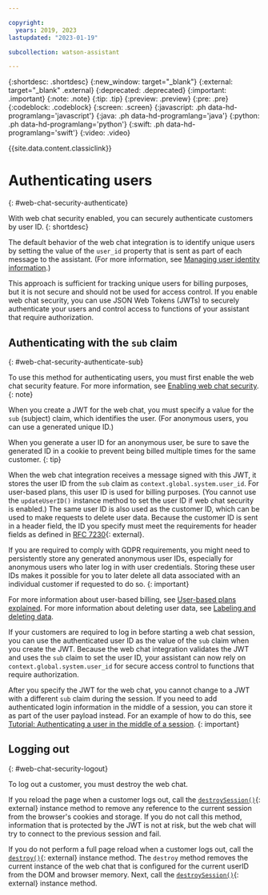 ```yaml
---

copyright:
  years: 2019, 2023
lastupdated: "2023-01-19"

subcollection: watson-assistant

---
```


{:shortdesc: .shortdesc}
{:new_window: target="_blank"}
{:external: target="_blank" .external}
{:deprecated: .deprecated}
{:important: .important}
{:note: .note}
{:tip: .tip}
{:preview: .preview}
{:pre: .pre}
{:codeblock: .codeblock}
{:screen: .screen}
{:javascript: .ph data-hd-programlang='javascript'}
{:java: .ph data-hd-programlang='java'}
{:python: .ph data-hd-programlang='python'}
{:swift: .ph data-hd-programlang='swift'}
{:video: .video}

{{site.data.content.classiclink}}

# Authenticating users
{: #web-chat-security-authenticate}

With web chat security enabled, you can securely authenticate customers by user ID.
{: shortdesc}

The default behavior of the web chat integration is to identify unique users by setting the value of the `user_id` property that is sent as part of each message to the assistant. (For more information, see [Managing user identity information](/docs/watson-assistant?topic=watson-assistant-web-chat-develop-userid).)

This approach is sufficient for tracking unique users for billing purposes, but it is not secure and should not be used for access control. If you enable web chat security, you can use JSON Web Tokens (JWTs) to securely authenticate your users and control access to functions of your assistant that require authorization.

## Authenticating with the `sub` claim
{: #web-chat-security-authenticate-sub}

To use this method for authenticating users, you must first enable the web chat security feature. For more information, see [Enabling web chat security](/docs/watson-assistant?topic=watson-assistant-web-chat-security-enable).
{: note}

When you create a JWT for the web chat, you must specify a value for the `sub` (subject) claim, which identifies the user. (For anonymous users, you can use a generated unique ID.)

When you generate a user ID for an anonymous user, be sure to save the generated ID in a cookie to prevent being billed multiple times for the same customer.
{: tip}

When the web chat integration receives a message signed with this JWT, it stores the user ID from the `sub` claim as `context.global.system.user_id`. For user-based plans, this user ID is used for billing purposes. (You cannot use the `updateUserID()` instance method to set the user ID if web chat security is enabled.) The same user ID is also used as the customer ID, which can be used to make requests to delete user data. Because the customer ID is sent in a header field, the ID you specify must meet the requirements for header fields as defined in [RFC 7230](https://tools.ietf.org/html/rfc7230#section-3.2){: external}.

If you are required to comply with GDPR requirements, you might need to persistently store any generated anonymous user IDs, especially for anonymous users who later log in with user credentials. Storing these user IDs makes it possible for you to later delete all data associated with an individual customer if requested to do so.
{: important}

For more information about user-based billing, see [User-based plans explained](/docs/watson-assistant?topic=watson-assistant-admin-managing-plan#admin-managing-plan-user-based). For more information about deleting user data, see [Labeling and deleting data](/docs/watson-assistant?topic=watson-assistant-admin-securing#securing-gdpr-wa).

If your customers are required to log in before starting a web chat session, you can use the authenticated user ID as the value of the `sub` claim when you create the JWT. Because the web chat integration validates the JWT and uses the `sub` claim to set the user ID, your assistant can now rely on `context.global.system.user_id` for secure access control to functions that require authorization.

After you specify the JWT for the web chat, you cannot change to a JWT with a different `sub` claim during the session. If you need to add authenticated login information in the middle of a session, you can store it as part of the user payload instead. For an example of how to do this, see [Tutorial: Authenticating a user in the middle of a session](/docs/watson-assistant?topic=watson-assistant-web-chat-develop-security).
{: important}

## Logging out
{: #web-chat-security-logout}

To log out a customer, you must destroy the web chat.

If you reload the page when a customer logs out, call the [`destroySession()`](https://web-chat.global.assistant.watson.cloud.ibm.com/docs.html?to=api-instance-methods#destroySession){: external} instance method to remove any reference to the current session from the browser's cookies and storage. If you do not call this method, information that is protected by the JWT is not at risk, but the web chat will try to connect to the previous session and fail.

If you do not perform a full page reload when a customer logs out, call the [`destroy()`](https://web-chat.global.assistant.watson.cloud.ibm.com/docs.html?to=api-instance-methods#destroy){: external} instance method. The `destroy` method removes the current instance of the web chat that is configured for the current userID from the DOM and browser memory. Next, call the [`destroySession()`](https://web-chat.global.assistant.watson.cloud.ibm.com/docs.html?to=api-instance-methods#destroySession){: external} instance method.

